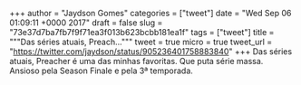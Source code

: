 
+++
author = "Jaydson Gomes"
categories = ["tweet"]
date = "Wed Sep 06 01:09:11 +0000 2017"
draft = false
slug = "73e37d7ba7fb7f9f71ea3f013b623bcbb181ea1f"
tags = ["tweet"]
title = """Das séries atuais, Preach..."""
tweet = true
micro = true
tweet_url = "https://twitter.com/jaydson/status/905236401758883840"
+++
Das séries atuais, Preacher é uma das minhas favoritas. Que puta série massa. Ansioso pela Season Finale e pela 3ª temporada.
